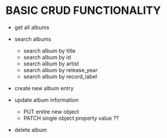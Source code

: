 # BASIC CRUD FUNCTIONALITY

- get all albums

- search albums
    - search album by title
    - search album by id
    - search album by artist
    - search album by release_year
    - search album by record_label

- create new album entry

- update album information
    - PUT entire new object
    - PATCH single object property value ??

- delete album